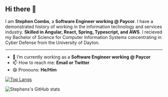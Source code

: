 ## Hi there 👋

I am **Stephen Combs**, a **Software Engineer working @ Paycor**. I have a demonstrated history of working in the information technology and services industry. **Skilled in Angular, React, Spring, Typescript, and AWS**. I recieved my Bachelor of Science for Computer Information Systems concentrating in Cyber Defense from the University of Dayton.

---

- 🔭 I’m currently working as a **Software Engineer working @ Paycor**
- 📫 How to reach me: **Email or Twitter**
- 😄 Pronouns: **He/Him**

[![Top Langs](https://github-readme-stats.vercel.app/api/top-langs/?username=stephencombs&layout=compact)](https://github.com/anuraghazra/github-readme-stats)

![Stephens's GitHub stats](https://github-readme-stats.vercel.app/api?username=stephencombs&count_private=true&show_icons=true&hide=)
